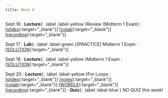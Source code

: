 ```yaml
---
title: Week 6
---
```


Sept 16
: **Lecture**{: .label .label-yellow }Review (Midterm 1 Exam)
  :  \[[slides](https://docs.google.com/presentation/d/1_PPTZEjNpYIwXY7Z0_xGFIYQ5IeqNECgfD10CPNBB1M/edit?usp=sharing){:target="_blank"}\] \[[colab](https://colab.research.google.com/drive/1p_qTiu0_0oi-X6m_KK4o62mkOL6eq4oU?usp=sharing){:target="_blank"}\] \[[recording](https://youtu.be/6ZcNbdwQ-hs){:target="_blank"}\]

Sept 17
: **Lab**{: .label .label-green }[PRACTICE] Midterm 1 Exam
  :  \[[SOLUTION](https://drive.google.com/file/d/1MQ5gPdI7mIhS0WD9qSlQGi5b1Jpmfz2S/view?usp=sharing){:target="_blank"}\]

Sept 18
: **Lecture**{: .label .label-yellow }Midterm 1 Exam
  :  \[[SOLUTION](https://docs.google.com/document/d/1XIpgIwvZjG4bXGgeAcSaYmJvrVk_f1_z-sAhTgoqWdY/edit?usp=sharing){:target="_blank"}\]

Sept 20
: **Lecture**{: .label .label-yellow }For Loops
  : \[[slides](https://docs.google.com/document/d/1XIpgIwvZjG4bXGgeAcSaYmJvrVk_f1_z-sAhTgoqWdY/edit?usp=sharing){:target="_blank"}\] \[[notes](https://docs.google.com/document/d/1XIpgIwvZjG4bXGgeAcSaYmJvrVk_f1_z-sAhTgoqWdY/edit?usp=sharing){:target="_blank"}\] \[[colab](https://docs.google.com/document/d/1XIpgIwvZjG4bXGgeAcSaYmJvrVk_f1_z-sAhTgoqWdY/edit?usp=sharing){:target="_blank"}\] \[[WORDLE](https://colab.research.google.com/drive/1LsFbdIBOgqjD2aXJy7ThC2cj-1ovnSLr?usp=sharing){:target="_blank"}\] \[[recording](https://docs.google.com/document/d/1XIpgIwvZjG4bXGgeAcSaYmJvrVk_f1_z-sAhTgoqWdY/edit?usp=sharing){:target="_blank"}\]
: **Quiz**{: .label .label-blue } NO QUIZ this week!